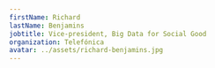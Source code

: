 ```yaml
---
firstName: Richard
lastName: Benjamins
jobtitle: Vice-president, Big Data for Social Good
organization: Telefónica
avatar: ../assets/richard-benjamins.jpg
---
```

